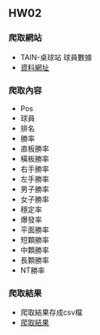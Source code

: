 ## HW02
### 爬取網站
- TAIN-桌球站 球員數據
- [資料網址](https://tain.tw/stats?type=2&points_page=1)
### 爬取內容
- Pos
- 球員
- 排名
- 勝率
- 直板勝率
- 橫板勝率
- 右手勝率
- 左手勝率
- 男子勝率
- 女子勝率
- 穩定率
- 爆發率
- 平面勝率
- 短顆勝率
- 中顆勝率
- 長顆勝率
- NT勝率

### 爬取結果
- 爬取結果存成csv檔
- [爬取結果](https://github.com/marjasback2bedge/LATIA_112-2/blob/main/hw02/result.csv)
